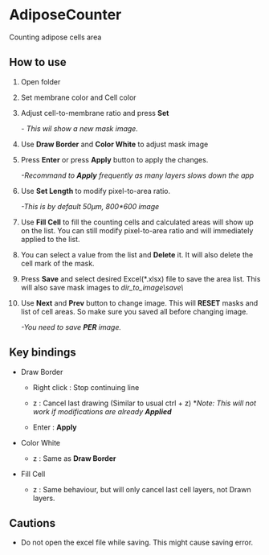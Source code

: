 # AdiposeCounter

Counting adipose cells area

## How to use

1. Open folder

2. Set membrane color and Cell color

3. Adjust cell-to-membrane ratio and press **Set** 

    *- This wil show a new mask image.*

4. Use **Draw Border** and **Color White** to adjust mask image

5. Press **Enter** or press **Apply** button to apply the changes.

    *-Recommand to __Apply__ frequently as many layers slows down the app*

6. Use **Set Length** to modify pixel-to-area ratio. 

    *-This is by default 50μm, 800\*600 image*

7. Use **Fill Cell** to fill the counting cells and calculated areas will show up on the list. You can still modify pixel-to-area ratio and will immediately applied to the list.

8. You can select a value from the list and **Delete** it. It will also delete the cell mark of the mask.

9. Press **Save** and select desired Excel(\*.xlsx) file to save the area list. This will also save mask images to *dir_to_image\\save\\*

10. Use **Next** and **Prev** button to change image. This will **RESET** masks and list of cell areas. So make sure you saved all before changing image.

    *-You need to save __PER__ image.*

## Key bindings

- Draw Border

  - Right click : Stop continuing line

  - z : Cancel last drawing (Similar to usual ctrl + z) \**Note: This will not work if modifications are already __Applied__*

  - Enter : **Apply**

- Color White

  - z : Same as **Draw Border**

- Fill Cell

  - z : Same behaviour, but will only cancel last cell layers, not Drawn layers.
  
## Cautions
  
  - Do not open the excel file while saving. This might cause saving error.
 
